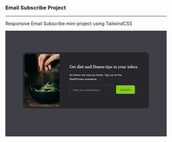 ### Email Subscribe Project

---

Responsive Email Subscribe mini-project using TailwindCSS

![Screen](./images/cards-screen.JPG)

